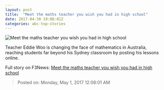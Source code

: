 ```yaml
---
layout: post
title:  "Meet the maths teacher you wish you had in high school"
date: 2017-04-30 19:08:01Z
categories: abc-top-stories
---
```


![Meet the maths teacher you wish you had in high school](http://www.abc.net.au/news/image/8480936-1x1-700x700.jpg)

Teacher Eddie Woo is changing the face of mathematics in Australia, reaching students far beyond his Sydney classroom by posting his lessons online.


Full story on F3News: [Meet the maths teacher you wish you had in high school](http://www.f3nws.com/n/zCmeKJ)

> Posted on: Monday, May 1, 2017 12:08:01 AM
